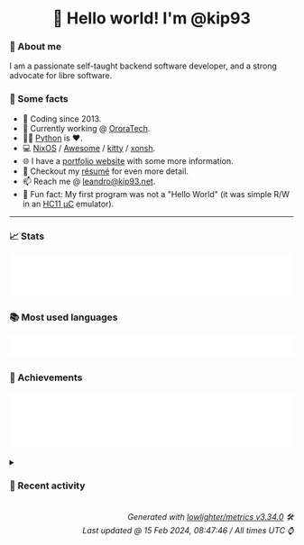 <!-- README template, populated using this action:
     https://github.com/kip93/kip93/blob/main/.github/workflows/readme.yml. -->

<h1 align="center">👋 Hello world! I'm @kip93</h1> <!-- LOGIN => username -->

### 👤 About me

I am a passionate self-taught backend software developer, and a strong advocate for libre software.


### 💬 Some facts

* 📅 Coding since 2013.
* 💼 Currently working @ [OroraTech](https://ororatech.com/).
* 👨‍💻 [Python](https://github.com/search?q=user%3Akip93&l=python) is ❤️. <!-- LOGIN => username -->
* 💻 [NixOS](https://github.com/NixOS/) /
     [Awesome](https://github.com/awesomeWM/) /
     [kitty](https://github.com/kovidgoyal/kitty/) /
     [xonsh](https://github.com/xonsh/).
* 🌐 I have a [portfolio website](https://kip93.net/) with some more information.
* 📝 Checkout my [résumé](https://kip93.net/resume/) for even more detail.
* 📫 Reach me @ [leandro@kip93.net](mailto:leandro@kip93.net).
* 🎲 Fun fact: My first program was not a "Hello World" (it was simple R/W in an [HC11 µC](https://en.wikipedia.org/wiki/68HC11) emulator).


-----------------------------------------------------------------------------------------------------------------------


### 📈 Stats

![](./stats.svg)


### 📚 Most used languages <!-- by percentage, in decreasing order -->

![](./languages.svg)


### 🏅 Achievements

![](./achievements.svg)


<details> <!-- Last activity -->
<!-- Almost verbatim copy of https://github.com/lowlighter/metrics/blob/latest/source/templates/markdown/partials/activity.ejs, but restructured to be foldable. -->
<summary><h3>📰 Recent activity</h3></summary>

  * *On 11 Feb 2024, 19:10:42*
  * *On 11 Feb 2024, 19:10:16*
* ➡️ Pushed 406 commits in [OroraTech/nixpkgs](https://github.com/OroraTech/nixpkgs) on branch `fix/yakut-deps`
  * [#d4e775b](https://github.com/OroraTech/nixpkgs/commit/d4e775b) makeInitrdNGTool: 0.1.0 -&gt; 0.1.0
  * [#4373622](https://github.com/OroraTech/nixpkgs/commit/4373622) raspberrypi-eeprom: 2023.12.06-2712 -&gt; 2024.01.05-2712

https://github.com/raspberrypi/rpi-eeprom/releases/tag/v.2024.01.05-2712
  * [#39d481d](https://github.com/OroraTech/nixpkgs/commit/39d481d) libwpg: 0.3.3 -&gt; 0.3.4
  * [#cf938b4](https://github.com/OroraTech/nixpkgs/commit/cf938b4) libwpd: 0.10.0 -&gt; 0.10.3
  * [#aa776b2](https://github.com/OroraTech/nixpkgs/commit/aa776b2) libbsd: unstable-2023-04-29 -&gt; 0.11.8
  * [#0520a00](https://github.com/OroraTech/nixpkgs/commit/0520a00) db62: 6.2.23 -&gt; 6.2.32
  * [#b6933c9](https://github.com/OroraTech/nixpkgs/commit/b6933c9) db60: 6.0.20 -&gt; 6.0.30
  * [#a3dd974](https://github.com/OroraTech/nixpkgs/commit/a3dd974) updatecli: init at 0.70.0
  * [#6899a74](https://github.com/OroraTech/nixpkgs/commit/6899a74) maintainers: add croissong
  * [#678eee3](https://github.com/OroraTech/nixpkgs/commit/678eee3) boatswain: 0.3.0 → 0.4.0
  * [#5a94735](https://github.com/OroraTech/nixpkgs/commit/5a94735) halftone: add meta.mainProgram and meta.platforms
  * [#9e7bee8](https://github.com/OroraTech/nixpkgs/commit/9e7bee8) halftone: 0.5.0 -&gt; 0.6.0
  * [#87e591d](https://github.com/OroraTech/nixpkgs/commit/87e591d) python311Packages.highdicom: init at 0.22.0
  * [#2e2097c](https://github.com/OroraTech/nixpkgs/commit/2e2097c) update-melpa: use url lib to parse HTTP instead of custom code

This improves compatiblity of parsing http header.
  * [#09a0862](https://github.com/OroraTech/nixpkgs/commit/09a0862) python311Packages.pillow-jpls: init at 1.3.2
  * [#e9a8b6e](https://github.com/OroraTech/nixpkgs/commit/e9a8b6e) update-melpa: use cl-lib instead of cl
  * [#52a0f4a](https://github.com/OroraTech/nixpkgs/commit/52a0f4a) fcitx5-openbangla-keyboard: fix runtime crash
  * [#3ca6967](https://github.com/OroraTech/nixpkgs/commit/3ca6967) cloudflared: fixed missing configuration options
  * [#a748f5c](https://github.com/OroraTech/nixpkgs/commit/a748f5c) rl_json: init at 0.14
  * [#6ed6953](https://github.com/OroraTech/nixpkgs/commit/6ed6953) nixos/oci-containers: stop container using backend

Make systemd actually call `podman stop` when stopping a container unit.

Fixes #249332
  * *On 11 Feb 2024, 09:59:23*
* ➡️ Pushed 179 commits in [OroraTech/nixpkgs](https://github.com/OroraTech/nixpkgs) on branch `master`
  * [#c36acb6](https://github.com/OroraTech/nixpkgs/commit/c36acb6) sourcehut.hubsrht: 0.17.2 -&gt; 0.17.5

Also refactor it to the same common structure as all other sourcehut
packages, thus opening the possibility to even further simplify this in
the future.

Signed-off-by: Christoph Heiss &lt;christoph@c8h4.io&gt;
  * [#50fa834](https://github.com/OroraTech/nixpkgs/commit/50fa834) sourcehut.gitsrht: 0.84.2 -&gt; 0.85.7

Signed-off-by: Christoph Heiss &lt;christoph@c8h4.io&gt;
  * [#e912fc1](https://github.com/OroraTech/nixpkgs/commit/e912fc1) sourcehut.buildsrht: 0.86.10 -&gt; 0.89.13

Signed-off-by: Christoph Heiss &lt;christoph@c8h4.io&gt;
  * [#a61f7b1](https://github.com/OroraTech/nixpkgs/commit/a61f7b1) sourcehut.srht: 0.69.15 -&gt; 0.71.5

Signed-off-by: Christoph Heiss &lt;christoph@c8h4.io&gt;
  * [#a59e08e](https://github.com/OroraTech/nixpkgs/commit/a59e08e) gtkcord4: 0.0.17 -&gt; 0.0.18
  * [#29b534a](https://github.com/OroraTech/nixpkgs/commit/29b534a) restya-board: drop
  * [#8c28836](https://github.com/OroraTech/nixpkgs/commit/8c28836) gittuf: init at 0.3.0

Co-authored-by: Nikolay Korotkiy &lt;sikmir@disroot.org&gt;
  * [#1acef57](https://github.com/OroraTech/nixpkgs/commit/1acef57) dua: 2.26.0 -&gt; 2.28.0

Diff: https://github.com/Byron/dua-cli/compare/v2.26.0...v2.28.0
Changelog: https://github.com/Byron/dua-cli/blob/v2.28.0/CHANGELOG.md
Signed-off-by: Muhammad Falak R Wani &lt;falakreyaz@gmail.com&gt;
  * [#b087e3d](https://github.com/OroraTech/nixpkgs/commit/b087e3d) maintainers: add flandweber
  * [#d39d1b7](https://github.com/OroraTech/nixpkgs/commit/d39d1b7) python311Packages.pygltflib: init at 1.16.1
  * [#0f0a6c5](https://github.com/OroraTech/nixpkgs/commit/0f0a6c5) nix: drop warning disabling on `gcc-13`

All present `nix` versions should build as is against `gcc-13` without
explicit warning clobbering.
  * [#3e79150](https://github.com/OroraTech/nixpkgs/commit/3e79150) libmodsecurity: 3.0.11 -&gt; 3.0.12
  * [#4698311](https://github.com/OroraTech/nixpkgs/commit/4698311) breeze-hacked-cursor-theme: init at unstable-2024-1-28
  * [#9e73340](https://github.com/OroraTech/nixpkgs/commit/9e73340) pgadmin4: remove flask-babelex

babelex has been dropped and can be removed.

Signed-off-by: Florian Brandes &lt;florian.brandes@posteo.de&gt;
  * [#4373622](https://github.com/OroraTech/nixpkgs/commit/4373622) raspberrypi-eeprom: 2023.12.06-2712 -&gt; 2024.01.05-2712

https://github.com/raspberrypi/rpi-eeprom/releases/tag/v.2024.01.05-2712
  * [#5a94735](https://github.com/OroraTech/nixpkgs/commit/5a94735) halftone: add meta.mainProgram and meta.platforms
  * [#9e7bee8](https://github.com/OroraTech/nixpkgs/commit/9e7bee8) halftone: 0.5.0 -&gt; 0.6.0
  * [#87e591d](https://github.com/OroraTech/nixpkgs/commit/87e591d) python311Packages.highdicom: init at 0.22.0
  * [#09a0862](https://github.com/OroraTech/nixpkgs/commit/09a0862) python311Packages.pillow-jpls: init at 1.3.2
  * [#6ed6953](https://github.com/OroraTech/nixpkgs/commit/6ed6953) nixos/oci-containers: stop container using backend

Make systemd actually call `podman stop` when stopping a container unit.

Fixes #249332
  * *On 10 Feb 2024, 21:50:42*
</details>


<h6 align="right"><em>
    Generated with <a href="https://github.com/lowlighter/metrics/tree/latest/">lowlighter/metrics v3.34.0</a> 🛠️<br> <!-- VERSION => MAJOR.minor.patch -->
    Last updated @ 15 Feb 2024, 08:47:46 / All times UTC ⌚ <!-- meta.generated => DD/MM/YYYY, hh:mm -->
</em></h6>
